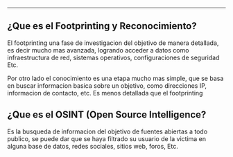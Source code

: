 
---
## ¿Que es el Footprinting y Reconocimiento?
El footprinting una fase de investigacion del objetivo de manera detallada, es decir mucho mas avanzada, logrando acceder a datos como infraestructura de red, sistemas operativos, configuraciones de seguridad Etc.

Por otro lado el conocimiento es una etapa mucho mas simple, que se basa en buscar informacion basica sobre un objetivo, como direcciones IP, informacion de contacto, etc. Es menos detallada que el footprinting

## ¿Que es el OSINT (Open Source Intelligence?
Es la busqueda de informacion del objetivo de fuentes abiertas a todo publico, se puede dar que se haya filtrado su usuario de la victima en alguna base de datos, redes sociales, sitios web, foros, Etc.

